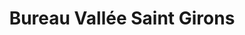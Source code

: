 ---
title: "Bureau Vallée Saint Girons"
url: /saint-girons/bureau-vallee-saint-girons/
shop: fournitures de bureau
---